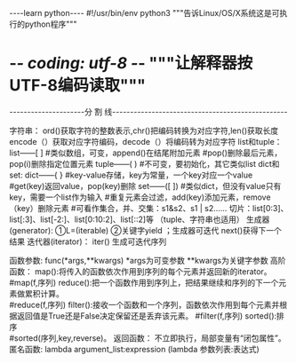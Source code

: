 ﻿----learn python----
#!/usr/bin/env python3        """告诉Linux/OS/X系统这是可执行的python程序"""
# -*- coding: utf-8 -*-          """让解释器按UTF-8编码读取"""
---------------------分 割 线-------------------------------------------------

字符串： ord()获取字符的整数表示,chr()把编码转换为对应字符,len()获取长度
         encode（）获取对应字符编码，decode（）将编码转为对应字符
list和tuple：list——[ ]      #类似数组，可变，append()在结尾附加元素
                                #pop()删除最后元素，pop(i)删除指定位置元素
             tuple——( )  #不可变，要初始化，其它类似list
dict和set:
dict——{ }   #key-value存储，key为常量，一个key对应一个value
                   #get(key)返回value，pop(key)删除
set——([ ])  #类似dict，但没有value只有key，需要一个list作为输入
                   #重复元素会过滤，add(key)添加元素，remove（key）删除元素
                   #可看作集合，并、交集：s1&s2、s1 | s2……
切片：list[0:3]、list[:3]、list[-2:]、list[0:10:2]、list[::2]等
	  （tuple、字符串也适用）
生成器(generator):  ①L=(iterable)   ②关键字yield  ；生成器可迭代
                               next()获得下一个结果
迭代器(iterator)：  iter() 生成可迭代序列

函数参数:  func(*args,**kwargs) *args为可变参数  **kwargs为关键字参数
高阶函数：
    map():将传入的函数依次作用到序列的每个元素并返回新的iterator。
	  #map(f,序列)
    reduce():把一个函数作用到序列上，把结果继续和序列的下一个元素做累积计算。            
	  #reduce(f,序列)
    filter():接收一个函数和一个序列，函数依次作用到每个元素并根据返回值是True还是False决定保留还是丢弃该元素。
	  #filter(f,序列)
    sorted():排序    
	  #sorted(序列,key,reverse)。
返回函数：
	不立即执行，局部变量有“闭包属性”。
匿名函数:
	lambda argument_list:expression (lambda 参数列表:表达式)